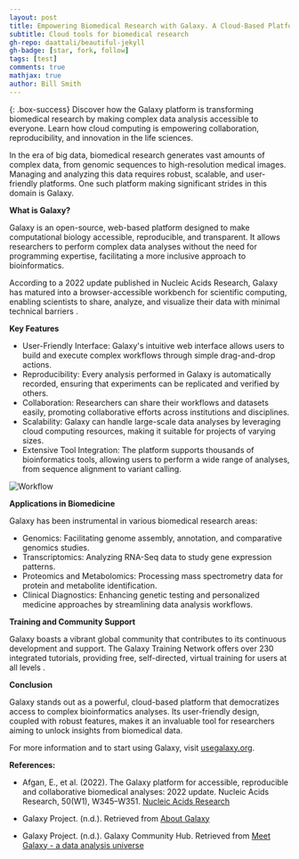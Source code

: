 ```yaml
---
layout: post
title: Empowering Biomedical Research with Galaxy. A Cloud-Based Platform
subtitle: Cloud tools for biomedical research
gh-repo: daattali/beautiful-jekyll
gh-badge: [star, fork, follow]
tags: [test]
comments: true
mathjax: true
author: Bill Smith
---
```


{: .box-success}
Discover how the Galaxy platform is transforming biomedical research by making complex data analysis accessible to everyone. Learn how cloud computing is empowering collaboration, reproducibility, and innovation in the life sciences.

In the era of big data, biomedical research generates vast amounts of complex data, from genomic sequences to high-resolution medical images. Managing and analyzing this data requires robust, scalable, and user-friendly platforms. One such platform making significant strides in this domain is Galaxy.

**What is Galaxy?**

Galaxy is an open-source, web-based platform designed to make computational biology accessible, reproducible, and transparent. It allows researchers to perform complex data analyses without the need for programming expertise, facilitating a more inclusive approach to bioinformatics.

According to a 2022 update published in Nucleic Acids Research, Galaxy has matured into a browser-accessible workbench for scientific computing, enabling scientists to share, analyze, and visualize their data with minimal technical barriers .

**Key Features**

- User-Friendly Interface: Galaxy's intuitive web interface allows users to build and execute complex workflows through simple drag-and-drop actions.
- Reproducibility: Every analysis performed in Galaxy is automatically recorded, ensuring that experiments can be replicated and verified by others.
- Collaboration: Researchers can share their workflows and datasets easily, promoting collaborative efforts across institutions and disciplines.
- Scalability: Galaxy can handle large-scale data analyses by leveraging cloud computing resources, making it suitable for projects of varying sizes.
- Extensive Tool Integration: The platform supports thousands of bioinformatics tools, allowing users to perform a wide range of analyses, from sequence alignment to variant calling.

![Workflow]("/images/Workflow.png")

**Applications in Biomedicine**

Galaxy has been instrumental in various biomedical research areas:

- Genomics: Facilitating genome assembly, annotation, and comparative genomics studies.
- Transcriptomics: Analyzing RNA-Seq data to study gene expression patterns.
- Proteomics and Metabolomics: Processing mass spectrometry data for protein and metabolite identification.
- Clinical Diagnostics: Enhancing genetic testing and personalized medicine approaches by streamlining data analysis workflows.

**Training and Community Support**

Galaxy boasts a vibrant global community that contributes to its continuous development and support. The Galaxy Training Network offers over 230 integrated tutorials, providing free, self-directed, virtual training for users at all levels .


**Conclusion**

Galaxy stands out as a powerful, cloud-based platform that democratizes access to complex bioinformatics analyses. Its user-friendly design, coupled with robust features, makes it an invaluable tool for researchers aiming to unlock insights from biomedical data.

For more information and to start using Galaxy, visit [usegalaxy.org](https://usegalaxy.org.com/).


**References:**

- Afgan, E., et al. (2022). The Galaxy platform for accessible, reproducible and collaborative biomedical analyses: 2022 update. Nucleic Acids Research, 50(W1), W345–W351. [Nucleic Acids Research](https://doi.org/10.1093/nar/gkac247)

- Galaxy Project. (n.d.). Retrieved from [About Galaxy](https://galaxyproject.org/support/about-galaxy/)

- Galaxy Project. (n.d.). Galaxy Community Hub. Retrieved from [Meet Galaxy - a data analysis universe](https://galaxyproject.org/)
